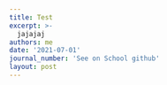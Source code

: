 ```yaml
---
title: Test
excerpt: >-
  jajajaj
authors: me
date: '2021-07-01'
journal_number: 'See on School github' 
layout: post
---
```


